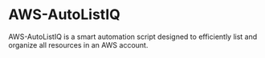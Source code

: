 # AWS-AutoListIQ
  AWS-AutoListIQ is a smart automation script designed to efficiently list and organize all resources in an AWS account.
